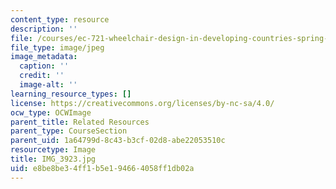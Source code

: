 ```yaml
---
content_type: resource
description: ''
file: /courses/ec-721-wheelchair-design-in-developing-countries-spring-2009/e8be8be34ff1b5e194664058ff1db02a_IMG_3923.jpg
file_type: image/jpeg
image_metadata:
  caption: ''
  credit: ''
  image-alt: ''
learning_resource_types: []
license: https://creativecommons.org/licenses/by-nc-sa/4.0/
ocw_type: OCWImage
parent_title: Related Resources
parent_type: CourseSection
parent_uid: 1a64799d-8c43-b3cf-02d8-abe22053510c
resourcetype: Image
title: IMG_3923.jpg
uid: e8be8be3-4ff1-b5e1-9466-4058ff1db02a
---
```

